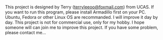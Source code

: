 This project is designed by Terry (terryleeoo@foxmail.com) from UCAS.
If you want to run this program, please install Armadillo first on your PC. Ubuntu, Fedora or other Linux OS are recommanded.
I will improve it day by day.
This project is not for commercial use, only for my hobby.
I hope someone will can join me to improve this project.
If you have some problem, please contact me...
